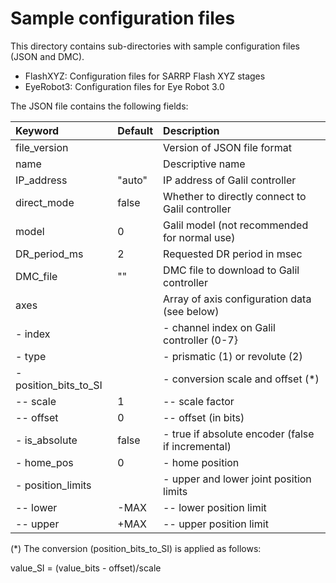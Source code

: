 
# Sample configuration files

This directory contains sub-directories with sample configuration files (JSON and DMC).

  * FlashXYZ:  Configuration files for SARRP Flash XYZ stages
  * EyeRobot3:  Configuration files for Eye Robot 3.0

The JSON file contains the following fields:

| Keyword      | Default   | Description                                     |
|:-------------|:----------|:------------------------------------------------|
| file_version |           | Version of JSON file format                     |
| name         |           | Descriptive name                                |
| IP_address   | "auto"    | IP address of Galil controller                  |
| direct_mode  | false     | Whether to directly connect to Galil controller |
| model        | 0         | Galil model (not recommended for normal use)    |
| DR_period_ms | 2         | Requested DR period in msec                     |
| DMC_file     | ""        | DMC file to download to Galil controller        |
| axes         |           | Array of axis configuration data (see below)    |
|  - index     |           | - channel index on Galil controller (0-7}       |
|  - type      |           | - prismatic (1) or revolute (2)                 |
|  - position_bits_to_SI |  | - conversion scale and offset (*)              |
|  -- scale    | 1         | -- scale factor                                 |
|  -- offset   | 0         | -- offset (in bits)                             |
|  - is_absolute | false   | - true if absolute encoder (false if incremental) |
|  - home_pos  | 0         | - home position                                 |
|  - position_limits |     | - upper and lower joint position limits         |
|  -- lower    | -MAX      | -- lower position limit                         |
|  -- upper    | +MAX      | -- upper position limit                         |

(*) The conversion (position_bits_to_SI) is applied as follows:

value_SI = (value_bits - offset)/scale
